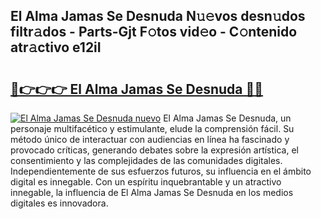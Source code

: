 ## El Alma Jamas Se Desnuda N𝚞𝚎vos desn𝚞dos filtr𝚊dos - Parts-Gjt F𝚘tos vid𝚎o - C𝚘ntenido atr𝚊ctivo e12iI

# <h2><a href="http://mb9u0w.tromn.icu/?c=El+Alma+Jamas+Se+Desnuda">🔗👉👉👉 El Alma Jamas Se Desnuda 🔗🔗</a></h2>

[![El Alma Jamas Se Desnuda nuevo](https://i.imgur.com/pEAQMta.gif)](http://mb9u0w.tromn.icu/?c=El+Alma+Jamas+Se+Desnuda)
El Alma Jamas Se Desnuda, un personaje multifacético y estimulante, elude la comprensión fácil. Su método único de interactuar con audiencias en línea ha fascinado y provocado críticas, generando debates sobre la expresión artística, el consentimiento y las complejidades de las comunidades digitales. Independientemente de sus esfuerzos futuros, su influencia en el ámbito digital es innegable. Con un espíritu inquebrantable y un atractivo innegable, la influencia de El Alma Jamas Se Desnuda en los medios digitales es innovadora.
